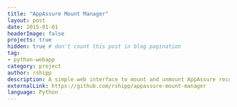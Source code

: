 ```yaml
---
title: "AppAssure Mount Manager"
layout: post
date: 2015-01-01
headerImage: false
projects: true
hidden: true # don't count this post in blog pagination
tag:
- python-webapp
category: project
author: rshipp
description: A simple web interface to mount and unmount AppAssure recovery points.
externalLink: https://github.com/rshipp/appassure-mount-manager
language: Python
---
```

